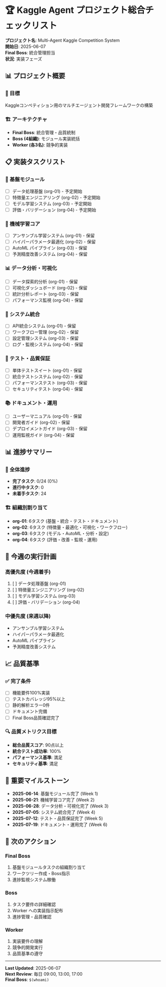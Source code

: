 # 🏆 Kaggle Agent プロジェクト総合チェックリスト

**プロジェクト名**: Multi-Agent Kaggle Competition System  
**開始日**: 2025-06-07  
**Final Boss**: 統合管理担当  
**状況**: 実装フェーズ

## 📊 プロジェクト概要

### 🎯 目標
Kaggleコンペティション用のマルチエージェント開発フレームワークの構築

### 🏗️ アーキテクチャ
- **Final Boss**: 統合管理・品質統制
- **Boss (4組織)**: モジュール実装統括
- **Worker (各3名)**: 競争的実装

## 📋 実装タスクリスト

### 🔧 基盤モジュール
- [ ] データ処理基盤 (org-01) - 予定開始
- [ ] 特徴量エンジニアリング (org-02) - 予定開始
- [ ] モデル学習システム (org-03) - 予定開始
- [ ] 評価・バリデーション (org-04) - 予定開始

### 🤖 機械学習コア
- [ ] アンサンブル学習システム (org-01) - 保留
- [ ] ハイパーパラメータ最適化 (org-02) - 保留
- [ ] AutoML パイプライン (org-03) - 保留
- [ ] 予測精度改善システム (org-04) - 保留

### 📊 データ分析・可視化
- [ ] データ探索的分析 (org-01) - 保留
- [ ] 可視化ダッシュボード (org-02) - 保留
- [ ] 統計分析レポート (org-03) - 保留
- [ ] パフォーマンス監視 (org-04) - 保留

### 🔄 システム統合
- [ ] API統合システム (org-01) - 保留
- [ ] ワークフロー管理 (org-02) - 保留
- [ ] 設定管理システム (org-03) - 保留
- [ ] ログ・監視システム (org-04) - 保留

### 🧪 テスト・品質保証
- [ ] 単体テストスイート (org-01) - 保留
- [ ] 統合テストシステム (org-02) - 保留
- [ ] パフォーマンステスト (org-03) - 保留
- [ ] セキュリティテスト (org-04) - 保留

### 📚 ドキュメント・運用
- [ ] ユーザーマニュアル (org-01) - 保留
- [ ] 開発者ガイド (org-02) - 保留
- [ ] デプロイメントガイド (org-03) - 保留
- [ ] 運用監視ガイド (org-04) - 保留

## 📊 進捗サマリー

### 🎯 全体進捗
- **完了タスク**: 0/24 (0%)
- **進行中タスク**: 0
- **未着手タスク**: 24

### 🏗️ 組織別割り当て
- **org-01**: 6タスク (基盤・統合・テスト・ドキュメント)
- **org-02**: 6タスク (特徴量・最適化・可視化・ワークフロー)
- **org-03**: 6タスク (モデル・AutoML・分析・設定)
- **org-04**: 6タスク (評価・改善・監視・運用)

## 🎯 今週の実行計画

### 高優先度 (今週着手)
1. [ ] データ処理基盤 (org-01)
2. [ ] 特徴量エンジニアリング (org-02)
3. [ ] モデル学習システム (org-03)
4. [ ] 評価・バリデーション (org-04)

### 中優先度 (来週以降)
- アンサンブル学習システム
- ハイパーパラメータ最適化
- AutoML パイプライン
- 予測精度改善システム

## 📈 品質基準

### ✅ 完了条件
- [ ] 機能要件100%実装
- [ ] テストカバレッジ95%以上
- [ ] 静的解析エラー0件
- [ ] ドキュメント完備
- [ ] Final Boss品質確認完了

### 🔍 品質メトリクス目標
- **総合品質スコア**: 90点以上
- **統合テスト成功率**: 100%
- **パフォーマンス基準**: 満足
- **セキュリティ基準**: 満足

## 📅 重要マイルストーン

- **2025-06-14**: 基盤モジュール完了 (Week 1)
- **2025-06-21**: 機械学習コア完了 (Week 2)
- **2025-06-28**: データ分析・可視化完了 (Week 3)
- **2025-07-05**: システム統合完了 (Week 4)
- **2025-07-12**: テスト・品質保証完了 (Week 5)
- **2025-07-19**: ドキュメント・運用完了 (Week 6)

## 🚀 次のアクション

### Final Boss
1. 基盤モジュールタスクの組織割り当て
2. ワークツリー作成・Boss指示
3. 進捗監視システム稼働

### Boss
1. タスク要件の詳細確認
2. Worker への実装指示配布
3. 進捗管理・品質確認

### Worker
1. 実装要件の理解
2. 競争的開発実行
3. 品質基準の遵守

---

**Last Updated**: 2025-06-07  
**Next Review**: 毎日 09:00, 13:00, 17:00  
**Final Boss**: `$(whoami)` 